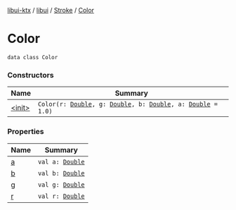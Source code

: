 [libui-ktx](../../../index.md) / [libui](../../index.md) / [Stroke](../index.md) / [Color](./index.md)

# Color

`data class Color`

### Constructors

| Name | Summary |
|---|---|
| [&lt;init&gt;](-init-.md) | `Color(r: `[`Double`](https://kotlinlang.org/api/latest/jvm/stdlib/kotlin/-double/index.html)`, g: `[`Double`](https://kotlinlang.org/api/latest/jvm/stdlib/kotlin/-double/index.html)`, b: `[`Double`](https://kotlinlang.org/api/latest/jvm/stdlib/kotlin/-double/index.html)`, a: `[`Double`](https://kotlinlang.org/api/latest/jvm/stdlib/kotlin/-double/index.html)` = 1.0)` |

### Properties

| Name | Summary |
|---|---|
| [a](a.md) | `val a: `[`Double`](https://kotlinlang.org/api/latest/jvm/stdlib/kotlin/-double/index.html) |
| [b](b.md) | `val b: `[`Double`](https://kotlinlang.org/api/latest/jvm/stdlib/kotlin/-double/index.html) |
| [g](g.md) | `val g: `[`Double`](https://kotlinlang.org/api/latest/jvm/stdlib/kotlin/-double/index.html) |
| [r](r.md) | `val r: `[`Double`](https://kotlinlang.org/api/latest/jvm/stdlib/kotlin/-double/index.html) |
